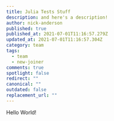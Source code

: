 ```yaml
---
title: Julia Tests Stuff
description: and here's a description!
author: nick-anderson
published: true
published_at: 2021-07-01T11:16:57.279Z
updated_at: 2021-07-01T11:16:57.304Z
category: team
tags:
  - team
  - new-joiner
comments: true
spotlight: false
redirect: ""
canonical: ""
outdated: false
replacement_url: ""
---
```

Hello World!